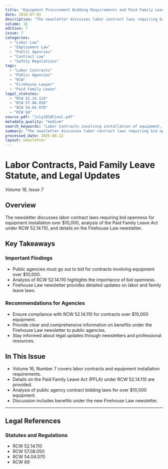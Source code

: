 ```yaml
---
title: "Equipment Procurement Bidding Requirements and Paid Family Leave Act Analysis"
date: 2018-07-01
description: "The newsletter discusses labor contract laws requiring bid openness for equipment installation over $10,000, analysis of the Paid Family Leave Act under RCW 52.14.110, and details on the Firehouse Law newsletter."
volume: 16
edition: 7
issue: 7
categories:
  - "Labor Law"
  - "Employment Law"
  - "Public Agencies"
  - "Contract Law"
  - "Safety Regulations"
tags:
  - "Labor Contracts"
  - "Public Agancies"
  - "RCW"
  - "Firehouse Lawyer"
  - "Paid Family Leave"
legal_statutes:
  - "RCW 52.14.110"
  - "RCW 57.08.050"
  - "RCW 54.04.070"
  - "RCW 69"
source_pdf: "July2018Final.pdf"
metadata_quality: "medium"
search_keywords: "Labor Contracts involving installation of equipment, Public Agancies and their legal obligations, Firehouse Lawyer newsletter content, Paid Family Leave Act analysis, RCW references like 52.14.110, 57..."
summary: "The newsletter discusses labor contract laws requiring bid openness for equipment installation over $10,000, analysis of the Paid Family Leave Act under RCW 52.14.110, and details on the Firehouse Law newsletter."
processed_date: 2025-08-22
layout: newsletter
---
```


# Labor Contracts, Paid Family Leave Statute, and Legal Updates

*Volume 16, Issue 7*

## Overview

The newsletter discusses labor contract laws requiring bid openness for equipment installation over $10,000, analysis of the Paid Family Leave Act under RCW 52.14.110, and details on the Firehouse Law newsletter.

## Key Takeaways

### Important Findings

- Public agencies must go out to bid for contracts involving equipment over $10,000.
- Analysis of RCW 52.14.110 highlights the importance of bid openness.
- Firehouse Law newsletter provides detailed updates on labor and family leave laws.

### Recommendations for Agencies

- Ensure compliance with RCW 52.14.110 for contracts over $10,000 equipment.
- Provide clear and comprehensive information on benefits under the Firehouse Law newsletter to public agencies.
- Stay informed about legal updates through newsletters and professional resources.

## In This Issue

- Volume 16, Number 7 covers labor contracts and equipment installation requirements.
- Details on the Paid Family Leave Act (PFLA) under RCW 52.14.110 are provided.
- Analysis of public agency contract bidding laws for over $10,000 equipment.
- Discussion includes benefits under the new Firehouse Law newsletter.

---

## Legal References

### Statutes and Regulations

- RCW 52.14.110
- RCW 57.08.050
- RCW 54.04.070
- RCW 69

